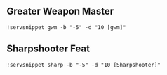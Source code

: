## Greater Weapon Master
```GN
!servsnippet gwm -b "-5" -d "10 [gwm]"
```

## Sharpshooter Feat
```GN
!servsnippet sharp -b "-5" -d "10 [Sharpshooter]"
```